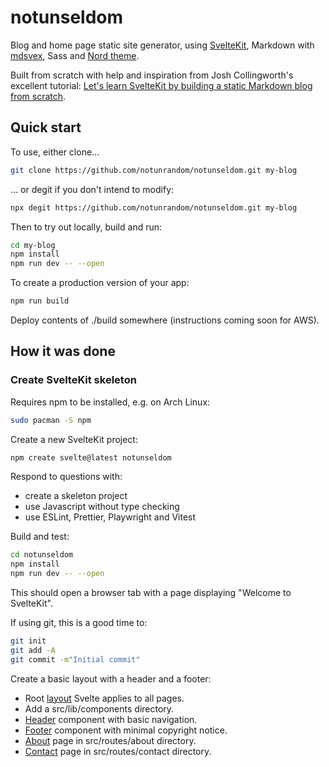 # notunseldom

Blog and home page static site generator, using
[SvelteKit](https://kit.svelte.dev/), Markdown with
[mdsvex](https://mdsvex.com/), Sass and [Nord
theme](https://www.nordtheme.com/).

Built from scratch with help and inspiration from Josh Collingworth's excellent
tutorial: [Let's learn SvelteKit by building a static Markdown blog from
scratch](https://joshcollinsworth.com/blog/build-static-sveltekit-markdown-blog).

## Quick start

To use, either clone...

```bash
git clone https://github.com/notunrandom/notunseldom.git my-blog
```

... or degit if you don't intend to modify:

```bash
npx degit https://github.com/notunrandom/notunseldom.git my-blog
```

Then to try out locally, build and run:

```bash
cd my-blog
npm install
npm run dev -- --open
```

To create a production version of your app:

```bash
npm run build
```

Deploy contents of ./build somewhere (instructions coming soon for AWS).

## How it was done

### Create SvelteKit skeleton

Requires npm to be installed, e.g. on Arch Linux:

```bash
sudo pacman -S npm
```

Create a new SvelteKit project:

```bash
npm create svelte@latest notunseldom
```

Respond to questions with:

- create a skeleton project
- use Javascript without type checking
- use ESLint, Prettier, Playwright and Vitest

Build and test:

```bash
cd notunseldom
npm install
npm run dev -- --open
```

This should open a browser tab with a page displaying "Welcome to SvelteKit".

If using git, this is a good time to:

```bash
git init
git add -A
git commit -m"Initial commit"
```

Create a basic layout with a header and a footer:

- Root [layout](https://github.com/notunrandom/notunseldom/blob/73a696e3c9726193ca9478d14f5f328ad5dc1e90/src/routes/%2Blayout.svelte) Svelte applies to all pages.
- Add a src/lib/components directory.
- [Header](https://github.com/notunrandom/notunseldom/blob/73a696e3c9726193ca9478d14f5f328ad5dc1e90/src/lib/components/Header.svelte) component with basic navigation.
- [Footer](https://github.com/notunrandom/notunseldom/blob/73a696e3c9726193ca9478d14f5f328ad5dc1e90/src/lib/components/Footer.svelte) component with minimal copyright notice.
- [About](https://github.com/notunrandom/notunseldom/blob/73a696e3c9726193ca9478d14f5f328ad5dc1e90/src/routes/about/%2Bpage.svelte) page in src/routes/about directory.
- [Contact](https://github.com/notunrandom/notunseldom/blob/73a696e3c9726193ca9478d14f5f328ad5dc1e90/src/routes/contact/%2Bpage.svelte) page in src/routes/contact directory.

